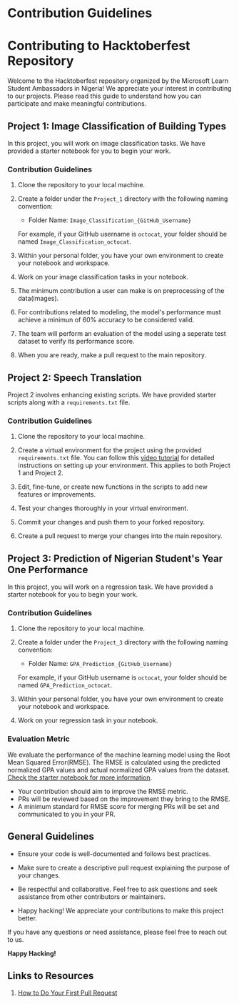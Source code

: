 # Contribution Guidelines

# Contributing to Hacktoberfest Repository

Welcome to the Hacktoberfest repository organized by the Microsoft Learn Student Ambassadors in Nigeria! We appreciate your interest in contributing to our projects. Please read this guide to understand how you can participate and make meaningful contributions.

## Project 1: Image Classification of Building Types

In this project, you will work on image classification tasks. We have provided a starter notebook for you to begin your work.

### Contribution Guidelines

1. Clone the repository to your local machine.

2. Create a folder under the `Project_1` directory with the following naming convention:
   - Folder Name: `Image_Classification_{GitHub_Username}`
   
   For example, if your GitHub username is `octocat`, your folder should be named `Image_Classification_octocat`.

3. Within your personal folder, you have your own environment to create your notebook and workspace.

4. Work on your image classification tasks in your notebook.

5. The minimum contribution a user can make is on preprocessing of the data(images).

6. For contributions related to modeling, the model's performance must achieve a minimun of 60% accuracy to be considered valid.

7. The team will perform an evaluation of the model using a seperate test dataset to verify its performance score.

8. When you are ready, make a pull request to the main repository.

## Project 2: Speech Translation

Project 2 involves enhancing existing scripts. We have provided starter scripts along with a `requirements.txt` file.

### Contribution Guidelines

1. Clone the repository to your local machine.

2. Create a virtual environment for the project using the provided `requirements.txt` file. You can follow this [video tutorial](link-to-video-tutorial) for detailed instructions on setting up your environment. This applies to both Project 1 and Project 2.

3. Edit, fine-tune, or create new functions in the scripts to add new features or improvements.

4. Test your changes thoroughly in your virtual environment.

5. Commit your changes and push them to your forked repository.

6. Create a pull request to merge your changes into the main repository.


## Project 3: Prediction of Nigerian Student's Year One Performance

In this project, you will work on a regression task. We have provided a starter notebook for you to begin your work.

### Contribution Guidelines

1. Clone the repository to your local machine.

2. Create a folder under the `Project_3` directory with the following naming convention:
   - Folder Name: `GPA_Prediction_{GitHub_Username}`
   
   For example, if your GitHub username is `octocat`, your folder should be named `GPA_Prediction_octocat`.

3. Within your personal folder, you have your own environment to create your notebook and workspace.

4. Work on your regression task in your notebook.

### Evaluation Metric

We evaluate the performance of the machine learning model using the Root Mean Squared Error(RMSE). The RMSE is calculated using the predicted normalized GPA values and actual normalized GPA values from the dataset. [Check the starter notebook for more information](https://github.com/mlsanigeria/AI-Hacktober-MLSA/blob/main/Project_3/GPA_Prediction_{GitHub_Username}/GPA_prediction.ipynb).

- Your contribution should aim to improve the RMSE metric.
- PRs will be reviewed based on the improvement they bring to the RMSE.
- A minimum standard for RMSE score for merging PRs will be set and communicated to you in your PR.

## General Guidelines

- Ensure your code is well-documented and follows best practices.

- Make sure to create a descriptive pull request explaining the purpose of your changes.

- Be respectful and collaborative. Feel free to ask questions and seek assistance from other contributors or maintainers.

- Happy hacking! We appreciate your contributions to make this project better.

If you have any questions or need assistance, please feel free to reach out to us.

**Happy Hacking!**

## Links to Resources
1. [How to Do Your First Pull Request](https://youtu.be/nkuYH40cjo4?si=Cb6U2EKVR_Ns4RLw)
